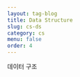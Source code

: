```yaml
---
layout: tag-blog
title: Data Structure
slug: cs-ds
category: cs
menu: false
order: 4
---
```


데이터 구조